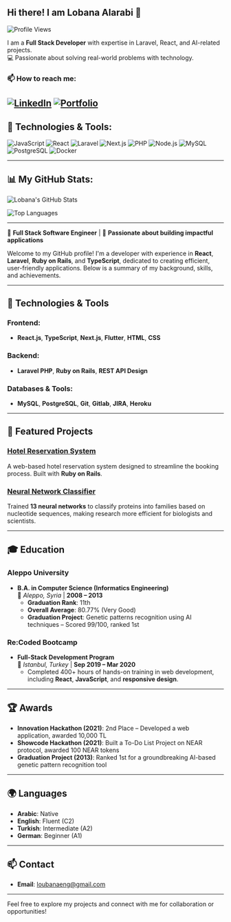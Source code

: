 

## Hi there! I am Lobana Alarabi 👋
![Profile Views](https://komarev.com/ghpvc/?username=Lobana-sky&color=blue)

I am a **Full Stack Developer** with expertise in Laravel, React, and AI-related projects.  
💻 Passionate about solving real-world problems with technology.

### 📫 How to reach me:
[![LinkedIn](https://img.shields.io/badge/LinkedIn-Profile-blue?logo=linkedin&style=for-the-badge)](https://www.linkedin.com/in/lobana-alarabi-38470b199/)
[![Portfolio](https://img.shields.io/badge/Portfolio-Visit-blueviolet?style=for-the-badge&logo=firefox)](https://lobana-sky.github.io/lobanaalarabi)
---

## 🚀 Technologies & Tools:
![JavaScript](https://img.shields.io/badge/JavaScript-F7DF1E?style=flat&logo=javascript)
![React](https://img.shields.io/badge/React-61DAFB?style=flat&logo=react)
![Laravel](https://img.shields.io/badge/Laravel-FF2D20?style=flat&logo=laravel)
![Next.js](https://img.shields.io/badge/Next.js-000000?style=flat&logo=next.js)
![PHP](https://img.shields.io/badge/PHP-777BB4?style=flat&logo=php)
![Node.js](https://img.shields.io/badge/Node.js-339933?style=flat&logo=node.js)
![MySQL](https://img.shields.io/badge/MySQL-4479A1?style=flat&logo=mysql)
![PostgreSQL](https://img.shields.io/badge/PostgreSQL-336791?style=flat&logo=postgresql)
![Docker](https://img.shields.io/badge/Docker-2496ED?style=flat&logo=docker)

---

## 📊 My GitHub Stats:
![Lobana's GitHub Stats](https://github-readme-stats.vercel.app/api?username=Lobana-sky&show_icons=true&theme=dark)

![Top Languages](https://github-readme-stats.vercel.app/api/top-langs/?username=Lobana-sky&layout=compact&theme=dark)

---


🌟 **Full Stack Software Engineer** | 🚀 **Passionate about building impactful applications**  

Welcome to my GitHub profile! I'm a developer with experience in **React**, **Laravel**, **Ruby on Rails**, and **TypeScript**, dedicated to creating efficient, user-friendly applications. Below is a summary of my background, skills, and achievements.

---

## 🔧 Technologies & Tools
### Frontend:
- **React.js**, **TypeScript**, **Next.js**, **Flutter**, **HTML**, **CSS**

### Backend:
- **Laravel PHP**, **Ruby on Rails**, **REST API Design**

### Databases & Tools:
- **MySQL**, **PostgreSQL**, **Git**, **Gitlab**, **JIRA**, **Heroku**

---


## 📌 Featured Projects

### **[Hotel Reservation System](https://github.com/Lobana-sky/Hotel-Reservation-System)**  
A web-based hotel reservation system designed to streamline the booking process. Built with **Ruby on Rails**.

### **[Neural Network Classifier](https://github.com/Lobana-sky/ProtienGraduationproject)**  
Trained **13 neural networks** to classify proteins into families based on nucleotide sequences, making research more efficient for biologists and scientists.

---

## 🎓 Education
### **Aleppo University**  
- **B.A. in Computer Science (Informatics Engineering)**  
  📍 *Aleppo, Syria* | **2008 – 2013**  
  - **Graduation Rank**: 11th  
  - **Overall Average**: 80.77% (Very Good)  
  - **Graduation Project**: Genetic patterns recognition using AI techniques – Scored 99/100, ranked 1st  

### **Re:Coded Bootcamp**  
- **Full-Stack Development Program**  
  📍 *Istanbul, Turkey* | **Sep 2019 – Mar 2020**  
  - Completed 400+ hours of hands-on training in web development, including **React**, **JavaScript**, and **responsive design**.

---

## 🏆 Awards
- **Innovation Hackathon (2021)**: 2nd Place – Developed a web application, awarded 10,000 TL  
- **Showcode Hackathon (2021)**: Built a To-Do List Project on NEAR protocol, awarded 100 NEAR tokens  
- **Graduation Project (2013)**: Ranked 1st for a groundbreaking AI-based genetic pattern recognition tool  

---

## 🌍 Languages
- **Arabic**: Native  
- **English**: Fluent (C2)  
- **Turkish**: Intermediate (A2)  
- **German**: Beginner (A1)  
---

## 📫 Contact
- **Email**: [loubanaeng@gmail.com](mailto:loubanaeng@gmail.com)  

---

Feel free to explore my projects and connect with me for collaboration or opportunities!
